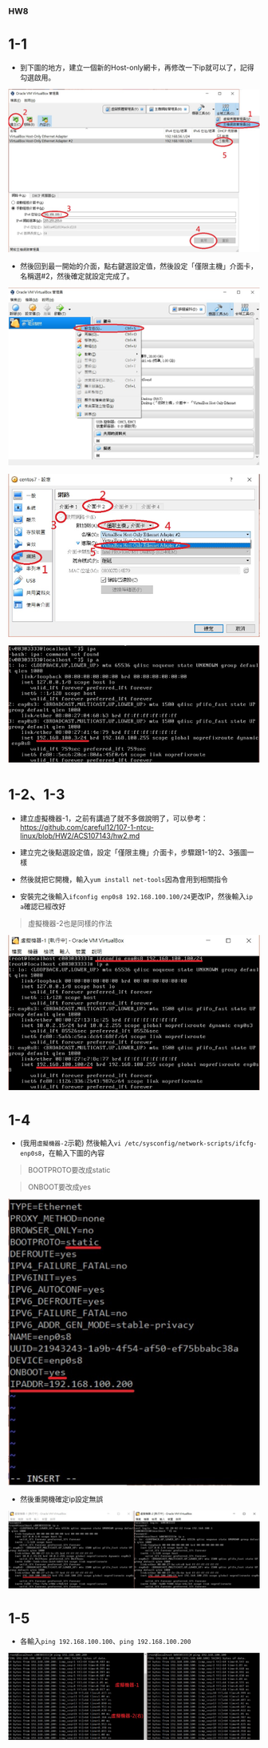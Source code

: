 ### HW8

# 1-1

* 到下圖的地方，建立一個新的Host-only網卡，再修改一下ip就可以了，記得勾選啟用。

![1](1.jpg)

* 然後回到最一開始的介面，點右鍵選設定值，然後設定「僅限主機」介面卡，名稱選#2，然後確定就設定完成了。

![2](2.jpg)

![3](3.jpg)

![4](4.jpg)

# 1-2、1-3

* 建立虛擬機器-1，之前有講過了就不多做說明了，可以參考：https://github.com/careful12/107-1-ntcu-linux/blob/HW2/ACS107143/hw2.md

* 建立完之後點選設定值，設定「僅限主機」介面卡，步驟跟1-1的2、3張圖一樣

* 然後就把它開機，輸入`yum install net-tools`因為會用到相關指令

* 安裝完之後輸入`ifconfig enp0s8 192.168.100.100/24`更改IP，然後輸入`ip a`確認已經改好

> 虛擬機器-2也是同樣的作法

![5](5.jpg)

# 1-4

* (我用`虛擬機器-2`示範) 然後輸入`vi /etc/sysconfig/network-scripts/ifcfg-enp0s8`，在輸入下圖的內容

> BOOTPROTO要改成static

> ONBOOT要改成yes

![6](6.jpg)

* 然後重開機確定ip設定無誤

![7](7.jpg)

# 1-5

* 各輸入`ping 192.168.100.100`、`ping 192.168.100.200`

![8](8.jpg)

